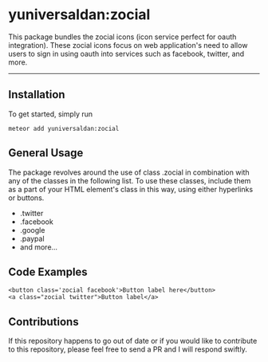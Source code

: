 # yuniversaldan:zocial

This package bundles the zocial icons (icon service perfect for oauth integration). These zocial icons focus on
web application's need to allow users to sign in using oauth into services such as facebook, twitter, and more. 

***

## Installation

To get started, simply run

    meteor add yuniversaldan:zocial


## General Usage

The package revolves around the use of class .zocial in combination with any of the classes in the following
list. To use these classes, include them as a part of your HTML element's class in this way, using
either hyperlinks or buttons.

+ .twitter
+ .facebook
+ .google
+ .paypal
+ and more...


## Code Examples

    <button class='zocial facebook'>Button label here</button>
    <a class="zocial twitter">Button label</a>


## Contributions

If this repository happens to go out of date or if you would like to contribute to this repository, please
feel free to send a PR and I will respond swiftly.
